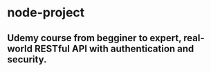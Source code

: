 # node-project

## Udemy course from begginer to expert, real-world RESTful API with authentication and security.
